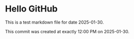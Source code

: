 # Hello GitHub
This is a test markdown file for date 2025-01-30.

This commit was created at exactly 12:00 PM on 2025-01-30.
